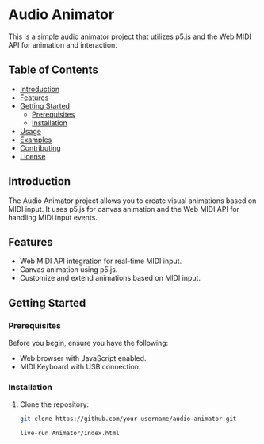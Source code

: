 # Audio Animator

This is a simple audio animator project that utilizes p5.js and the Web MIDI API for animation and interaction.

## Table of Contents
- [Introduction](#introduction)
- [Features](#features)
- [Getting Started](#getting-started)
  - [Prerequisites](#prerequisites)
  - [Installation](#installation)
- [Usage](#usage)
- [Examples](#examples)
- [Contributing](#contributing)
- [License](#license)

## Introduction

The Audio Animator project allows you to create visual animations based on MIDI input. It uses p5.js for canvas animation and the Web MIDI API for handling MIDI input events.

## Features

- Web MIDI API integration for real-time MIDI input.
- Canvas animation using p5.js.
- Customize and extend animations based on MIDI input.

## Getting Started

### Prerequisites

Before you begin, ensure you have the following:

- Web browser with JavaScript enabled.
- MIDI Keyboard with USB connection.

### Installation

1. Clone the repository:

   ```bash
   git clone https://github.com/your-username/audio-animator.git

   live-run Animator/index.html
